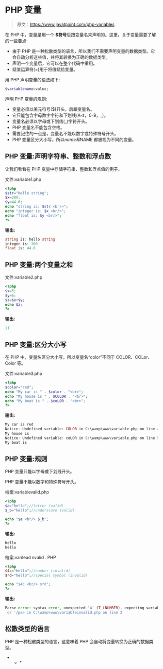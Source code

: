# PHP 变量

> 原文：<https://www.javatpoint.com/php-variables>

 <pa variable="" in="" php="" is="" a="" name="" of="" memory="" location="" that="" holds="" data.="" temporary="" storage="" used="" to="" store="" data="" temporarily.="" p="">在 PHP 中，变量是用一个 **$符号**后跟变量名来声明的。这里，关于变量需要了解的一些要点:

*   由于 PHP 是一种松散类型的语言，所以我们不需要声明变量的数据类型。它会自动分析这些值，并将其转换为正确的数据类型。
*   声明一个变量后，它可以在整个代码中重用。
*   赋值运算符(=)用于将值赋给变量。

用 PHP 声明变量的语法如下:

```php
$variablename=value;

```

声明 PHP 变量的规则:

*   变量必须以美元符号($)开头，后跟变量名。
*   它只能包含字母数字字符和下划线(A-z，0-9，_)。
*   变量名必须以字母或下划线(_)字符开头。
*   PHP 变量名不能包含空格。
*   需要记住的一点是，变量名不能以数字或特殊符号开头。
*   PHP 变量区分大小写，所以$name 和$NAME 都被视为不同的变量。

## PHP 变量:声明字符串、整数和浮点数

让我们看看在 PHP 变量中存储字符串、整数和浮点值的例子。

文件:variable1.php

```php
<?php
$str="hello string";
$x=200;
$y=44.6;
echo "string is: $str <br/>";
echo "integer is: $x <br/>";
echo "float is: $y <br/>";
?>

```

**输出:**

```php
string is: hello string
integer is: 200
float is: 44.6 

```

## PHP 变量:两个变量之和

文件:variable2.php

```php
<?php
$x=5;
$y=6;
$z=$x+$y;
echo $z;
?>

```

**输出:**

```php
11

```

## PHP 变量:区分大小写

在 PHP 中，变量名区分大小写。所以变量名“color”不同于 COLOR、COLor、Color 等。

文件:variable3.php

```php
<?php
$color="red";
echo "My car is " . $color . "<br>";
echo "My house is " . $COLOR . "<br>";
echo "My boat is " . $coLOR . "<br>";
?>

```

**输出:**

```php
My car is red
Notice: Undefined variable: COLOR in C:\wamp\www\variable.php on line 4
My house is 
Notice: Undefined variable: coLOR in C:\wamp\www\variable.php on line 5
My boat is 

```

## PHP 变量:规则

PHP 变量只能以字母或下划线开头。

PHP 变量不能以数字和特殊符号开头。

档案:variablevalid.php

```php
<?php
$a="hello";//letter (valid)
$_b="hello";//underscore (valid)

echo "$a <br/> $_b";
?>

```

**输出:**

```php
hello 
hello

```

档案:varilead nvalid . PHP

```php
<?php
$4c="hello";//number (invalid)
$*d="hello";//special symbol (invalid)

echo "$4c <br/> $*d";
?>

```

**输出:**

```php
Parse error: syntax error, unexpected '4' (T_LNUMBER), expecting variable (T_VARIABLE)
 or '/pa> in C:\wamp\www\variableinvalid.php on line 2

```

## 松散类型的语言

PHP 是一种松散类型的语言，这意味着 PHP 会自动将变量转换为正确的数据类型。

* * *</pa>